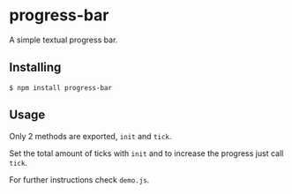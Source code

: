 # progress-bar

A simple textual progress bar.

## Installing

`$ npm install progress-bar`

## Usage

Only 2 methods are exported, `init` and `tick`.

Set the total amount of ticks with `init` and to increase the progress just call `tick`.

For further instructions check `demo.js`.


